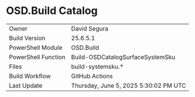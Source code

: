 ﻿# OSD.Build Catalog

| | |
|-|-|
| Owner | David Segura |
| Build Version | 25.6.5.1 |
| PowerShell Module | OSD.Build |
| PowerShell Function | Build-OSDCatalogSurfaceSystemSku |
| Files | build-systemsku.* |
| Build Workflow | GitHub Actions |
| Last Update | Thursday, June 5, 2025 5:30:02 PM UTC |
